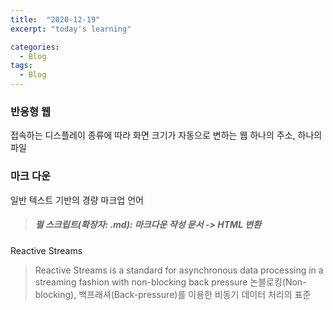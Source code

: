 ```yaml
---
title:  "2020-12-19"
excerpt: "today's learning"

categories:
  - Blog
tags:
  - Blog
---
```


### 반응형 웹
접속하는 디스플레이 종류에 따라 화면 크기가 자동으로 변하는 웹
하나의 주소, 하나의 파일 
  
### 마크 다운
일반 텍스트 기반의 경량 마크업 언어
>##### 펄 스크립트(확장자: <em>.md</em>): 마크다운 작성 문서 -> HTML 변환


Reactive Streams
> Reactive Streams is a standard for asynchronous data processing in a streaming fashion with non-blocking back pressure
논블로킹(Non-blocking), 백프래셔(Back-pressure)를 이용한 비동기 데이터 처리의 표준


